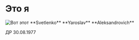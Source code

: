  # Это я

 <image src="IMG_8745-1.jpg" alt="Вот этот">
**Svetlenko**
**Yaroslav**
**Aleksandrovich**

ДР 30.08.1977
